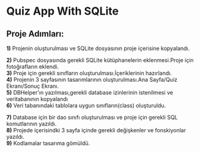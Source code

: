 # Quiz App With SQLite
 
 ## Proje Adımları:
  **1)** Projenin oluşturulması ve SQLite dosyasının proje içerisine kopyalandı.
  
  **2)** Pubspec dosyasında gerekli SQLite kütüphanelerin eklenmesi.Proje için fotoğrafların eklendi.  
  **3)** Proje için gerekli sınıfların oluşturulması.İçeriklerinin hazırlandı.  
  **4)** Projenin 3 sayfasının tasarımlarının oluşturulması.Ana Sayfa/Quiz Ekranı/Sonuç Ekranı.  
  **5)** DBHelper'ın yazılması,gerekli database izinlerinin istenilmesi ve veritabanının kopyalandı  
  **6)** Veri tabanındaki tablolara uygun sınıfların(class) oluşturuldu.
  
  **7)** Database için bir dao sınıfı oluşturulması ve proje için gerekli SQL komutlarının yazıldı.  
  **8)** Projede içerisindki 3 sayfa içinde gerekli değişkenler ve fonskiyonlar yazıldı.  
  **9)** Kodlamalar tasarıma gömüldü.
